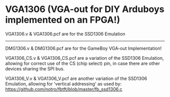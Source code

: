 # VGA1306 (VGA-out for DIY Arduboys implemented on an FPGA!)

VGA1306.v & VGA1306.pcf are for the SSD1306 Emulation

---

DMG1306.v & DMG1306.pcf are for the GameBoy VGA-out Implementation!

VGA1306_CS.v & VGA1306_CS.pcf are a variation of the SSD1306 Emulation, allowing for correct use of the CS (chip select) pin, in case there are other devices sharing the SPI bus.

VGA1306_V.v & VGA1306_V.pcf are another variation of the SSD1306 Emulation, allowing for 'vertical addressing' as used by: https://github.com/notro/fbtft/blob/master/fb_ssd1306.c
